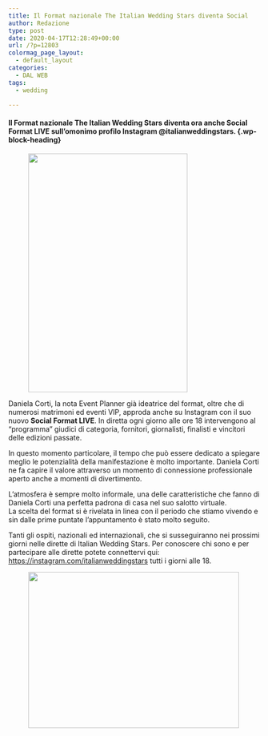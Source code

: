 ```yaml
---
title: Il Format nazionale The Italian Wedding Stars diventa Social
author: Redazione
type: post
date: 2020-04-17T12:28:49+00:00
url: /?p=12803
colormag_page_layout:
  - default_layout
categories:
  - DAL WEB
tags:
  - wedding

---
```

#### Il Format nazionale The Italian Wedding Stars diventa ora anche Social Format LIVE sull’omonimo profilo Instagram @italianweddingstars. {.wp-block-heading}

<div class="wp-block-image">
  <figure class="alignleft size-large is-resized"><img decoding="async" loading="lazy" src="https://progressonline.it/wp-content/uploads/2020/04/WhatsApp-Image-2020-04-17-at-13.21.48-1.jpeg" alt="" class="wp-image-12807" width="318" height="477" /></figure>
</div>

Daniela Corti, la nota Event Planner già ideatrice del format, oltre che di numerosi matrimoni ed eventi VIP, approda anche su Instagram con il suo nuovo **Social Format LIVE**. In diretta ogni giorno alle ore 18 intervengono al &#8220;programma&#8221; giudici di categoria, fornitori, giornalisti, finalisti e vincitori delle edizioni passate.

In questo momento particolare, il tempo che può essere dedicato a spiegare meglio le potenzialità della manifestazione è molto importante. Daniela Corti ne fa capire il valore attraverso un momento di connessione professionale aperto anche a momenti di divertimento.

L’atmosfera è sempre molto informale, una delle caratteristiche che fanno di Daniela Corti una perfetta padrona di casa nel suo salotto virtuale.  
La scelta del format si è rivelata in linea con il periodo che stiamo vivendo e sin dalle prime puntate l&#8217;appuntamento è stato molto seguito.

Tanti gli ospiti, nazionali ed internazionali, che si susseguiranno nei prossimi giorni nelle dirette di Italian Wedding Stars. Per conoscere chi sono e per partecipare alle dirette potete connettervi qui: <a rel="noreferrer noopener" aria-label="https://instagram.com/italianweddingstars (apre in una nuova scheda)" href="https://instagram.com/italianweddingstars" target="_blank">https://instagram.com/italianweddingstars</a> tutti i giorni alle 18. 

<div class="wp-block-image">
  <figure class="aligncenter size-large is-resized"><img decoding="async" loading="lazy" src="https://progressonline.it/wp-content/uploads/2020/04/WhatsApp-Image-2020-04-17-at-13.21.49.jpeg" alt="" class="wp-image-12811" width="421" height="312" /></figure>
</div>